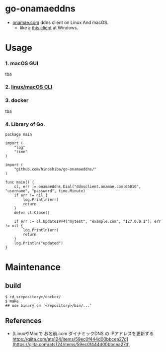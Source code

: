 go-onamaeddns
===

* [onamae.com](https://help.onamae.com/answer/7920) ddns client on Linux And macOS.
	* like a [this client](https://help.onamae.com/answer/7920) at Windows.

# Usage

### 1. macOS GUI
tba
### 2. [linux/macOS CLI](./usage-cli.md)

### 3. docker
tba
### 4. Library of Go.

```
package main

import (
	"log"
	"time"
)

import (
	"github.com/hinoshiba/go-onamaeddns/"
)

func main() {
	cl, err := onamaeddns.Dial("ddnsclient.onamae.com:65010", "username", "password", time.Minute)
	if err != nil {
		log.Println(err)
		return
	}
	defer cl.Close()

	if err := cl.UpdateIPv4("mytest", "example.com", "127.0.0.1"); err != nil {
		log.Println(err)
		return
	}
	log.Println("updated")
}
```


# Maintenance

## build

```
$ cd <repository>/docker/
$ make
## use binary on '<repository>/bin/...'
```


## References

* [LinuxやMacで お名前.com ダイナミックDNS の IPアドレスを更新する https://qiita.com/ats124/items/59ec0f444d00bbcea27d](https://qiita.com/ats124/items/59ec0f444d00bbcea27d)
